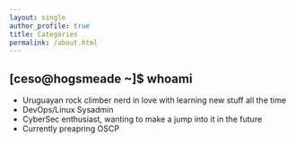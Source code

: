 ```yaml
---
layout: single
author_profile: true
title: Categories
permalink: /about.html
---
```


## [ceso@hogsmeade ~]$ whoami

* Uruguayan rock climber nerd in love with learning new stuff all the time
* DevOps/Linux Sysadmin
* CyberSec enthusiast, wanting to make a jump into it in the future
* Currently preapring OSCP